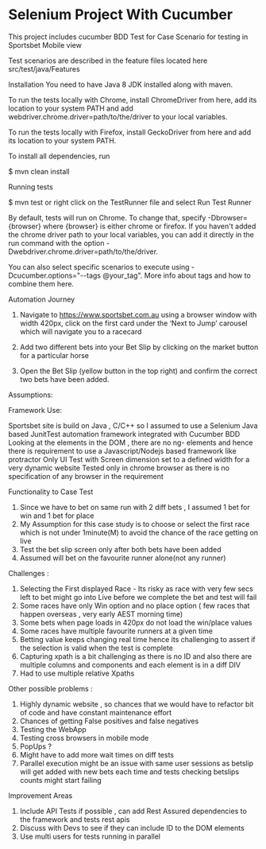# Selenium Project With Cucumber
This project includes cucumber BDD Test for Case Scenario for testing in Sportsbet Mobile view

Test scenarios are described in the feature files located here src/test/java/Features



Installation
You need to have Java 8 JDK installed along with maven.

To run the tests locally with Chrome, install ChromeDriver from here, add its location to your system PATH and add webdriver.chrome.driver=path/to/the/driver to your local variables.

To run the tests locally with Firefox, install GeckoDriver from here and add its location to your system PATH.

To install all dependencies, run

$ mvn clean install


Running tests

$ mvn test   or right click on the TestRunner file and select Run Test Runner


By default, tests will run on Chrome. To change that, specify -Dbrowser={browser} where {browser} is either chrome or firefox. If you haven't added the chrome driver path to your local variables, you can add it directly in the run command with the option -Dwebdriver.chrome.driver=path/to/the/driver.

You can also select specific scenarios to execute using -Dcucumber.options="--tags @your_tag". More info about tags and how to combine them here.





Automation Journey



1. Navigate to https://www.sportsbet.com.au using a browser window with width 420px,
   click on the first card under the ‘Next to Jump’ carousel which will navigate you to a
   racecard

2. Add two different bets into your Bet Slip by clicking on the market button for a
   particular horse

3. Open the Bet Slip (yellow button in the top right) and confirm the correct two bets have been added.



Assumptions:

Framework Use:

Sportsbet site is build on Java , C/C++ so I assumed to use a Selenium Java based JunitTest automation framework integrated with Cucumber BDD
Looking at the elements in the DOM , there are no ng- elements and hence there is requirement to use a Javascript/Nodejs based framework like protractor
Only UI Test with Screen dimension set to a defined width for a very dynamic website
Tested only in chrome browser as there is no specification of any browser in the requirement

Functionality to Case Test

1. Since we have to bet on same run with 2 diff bets , I assumed 1 bet for win and 1 bet for place
2. My Assumption for this case study is to choose or select the first race which is not under 1minute(M) to avoid the chance of the race getting on live
3. Test the bet slip screen only after both bets have been added
4. Assumed will bet on the favourite runner alone(not any runner)



Challenges :

1. Selecting the First displayed Race - Its risky as race with very few secs left to bet might go into Live before we complete the bet and test will fail
2. Some races have only Win option and no place option ( few races that happen overseas , very early AEST morning time)
3. Some bets when page loads in 420px do not load the win/place values
4. Some races have multiple favourite runners at a given time
5. Betting value keeps changing real time hence its challenging to assert if the selection is valid when the test is complete
6. Capturing xpath is a bit challenging as there is no ID and also there are multiple columns and components and each element is in a diff DIV
7. Had to use multiple relative Xpaths


Other possible problems :

1. Highly dynamic website , so chances that we would have to refactor bit of code and have constant maintenance effort
2. Chances of getting False positives and false negatives
3. Testing the WebApp
4. Testing cross browsers in mobile mode
5.  PopUps ?
6. Might have to add more wait times on diff tests
7. Parallel execution might be an issue with same user sessions as betslip will get added with new bets each time and tests checking betslips counts might start failing


Improvement Areas
1. Include API Tests if possible , can add Rest Assured dependencies to the framework and tests rest apis
2. Discuss with Devs to see if they can include ID to the DOM elements
3. Use multi users for tests running in parallel

